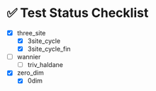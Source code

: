 # ✅ Test Status Checklist

- [x] three_site
    - [x] 3site_cycle
    - [x] 3site_cycle_fin
- [ ] wannier
    - [ ] triv_haldane
- [x] zero_dim
    - [x] 0dim
